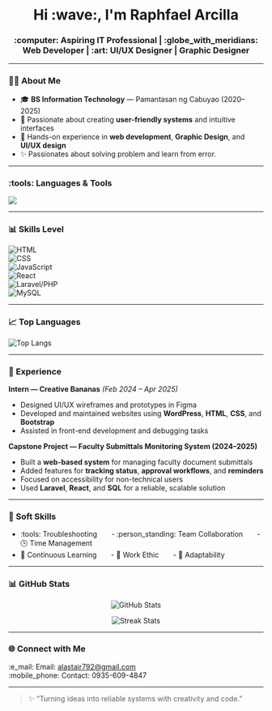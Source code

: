 <h1 align="center">Hi :wave:, I'm Raphfael Arcilla</h1>
<h3 align="center">:computer: Aspiring IT Professional | :globe_with_meridians: Web Developer | :art: UI/UX Designer | Graphic Designer</h3>

<!-- <p align="center">
  <a href="https://about-alas.onrender.com" target="_blank">
    :star2: Visit My Portfolio
  </a>
</p> -->

---

### :technologist: About Me
- :mortar_board: **BS Information Technology** — Pamantasan ng Cabuyao (2020–2025)  
- :brain: Passionate about creating **user-friendly systems** and intuitive interfaces  
- :rocket: Hands-on experience in **web development**, **Graphic Design**, and **UI/UX design**  
- :sparkles: Passionates about solving problem and learn from error.
---

### :tools: Languages & Tools
<p>
  <img src="https://skillicons.dev/icons?i=html,css,javascript,react,php,java,bootstrap,git,github,vscode,mysql" />
</p>

---

### :bar_chart: Skills Level

![HTML](https://img.shields.io/badge/HTML-80%25-brightgreen?style=for-the-badge)  
![CSS](https://img.shields.io/badge/CSS-85%25-green?style=for-the-badge)  
![JavaScript](https://img.shields.io/badge/JavaScript-80%25-yellow?style=for-the-badge)  
![React](https://img.shields.io/badge/React-70%25-orange?style=for-the-badge)  
![Laravel/PHP](https://img.shields.io/badge/Laravel%2FPHP-75%25-blueviolet?style=for-the-badge)  
![MySQL](https://img.shields.io/badge/MySQL-75%25-blue?style=for-the-badge)

---

### :chart_with_upwards_trend: Top Languages
![Top Langs](https://github-readme-stats.vercel.app/api/top-langs/?username=alastairferrer&layout=compact&theme=tokyonight)

---

### :briefcase: Experience

**Intern — Creative Bananas** *(Feb 2024 – Apr 2025)*  
- Designed UI/UX wireframes and prototypes in Figma  
- Developed and maintained websites using **WordPress**, **HTML**, **CSS**, and **Bootstrap**  
- Assisted in front-end development and debugging tasks  

**Capstone Project — Faculty Submittals Monitoring System (2024–2025)**  
- Built a **web-based system** for managing faculty document submittals  
- Added features for **tracking status**, **approval workflows**, and **reminders**  
- Focused on accessibility for non-technical users  
- Used **Laravel**, **React**, and **SQL** for a reliable, scalable solution

---

### :brain: Soft Skills
- :tools: Troubleshooting  - :person_standing: Team Collaboration  - :clock3: Time Management  
- :seedling: Continuous Learning  - :muscle: Work Ethic  - :compass: Adaptability

---

### :bar_chart: GitHub Stats
<p align="center">
  <img src="https://github-readme-stats.vercel.app/api?username=alastairferrer&show_icons=true&theme=tokyonight" alt="GitHub Stats" />
</p>

<p align="center">
  <img src="https://github-readme-streak-stats.herokuapp.com/?user=alastairferrer&theme=tokyonight" alt="Streak Stats" />
</p>

---

### :globe_with_meridians: Connect with Me
<p align="left">
  :e_mail: Email: <a href="mailto:alastair792@gmail.com">alastair792@gmail.com</a><br>
  :mobile_phone: Contact: 0935-609-4847
</p>

---

> :sparkles: “Turning ideas into reliable systems with creativity and code.”
